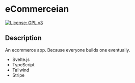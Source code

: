 # eCommerceian

[![License: GPL v3](https://img.shields.io/badge/License-GPLv3-blue.svg)](https://www.gnu.org/licenses/gpl-3.0)

## Description

An ecommerce app. Because everyone builds one eventually.

* Svelte.js
* TypeScript
* Tailwind
* Stripe